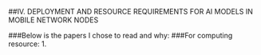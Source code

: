 ##IV. DEPLOYMENT AND RESOURCE REQUIREMENTS FOR AI MODELS IN MOBILE NETWORK NODES

###Below is the papers I chose to read and why:
###For computing resource:
1.
